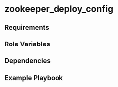 zookeeper_deploy_config
=========



Requirements
------------



Role Variables
--------------



Dependencies
------------



Example Playbook
----------------
